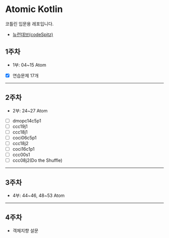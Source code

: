# Atomic Kotlin

코틀린 입문용 레포입니다.
- [뉴런데브(codeSpitz)](https://www.youtube.com/watch?v=6lbabG4D2fs&list=PLBNdLLaRx_rKzg0FGzi6OW7dgawi7WEyp)

## 1주차
- 1부: 04~15 Atom
- [x] 연습문제 17개

---

## 2주차 
- 2부: 24~27 Atom
- [ ] dmopc14c5p1
- [ ] ccc19j1
- [ ] ccc18j1
- [ ] coci06c5p1
- [ ] ccc18j2
- [ ] coci16c1p1
- [ ] ccc00s1
- [ ] ccc08j2(Do the Shuffle)

---

## 3주차
- 4부: 44~46, 48~53 Atom

---

## 4주차
- 객체지향 설문
